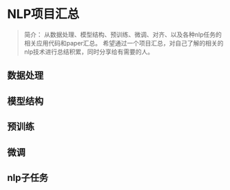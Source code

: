 # NLP项目汇总

> 简介： 从数据处理、模型结构、预训练、微调、对齐、以及各种nlp任务的相关应用代码和paper汇总。
> 希望通过一个项目汇总，对自己了解的相关的nlp技术进行总结积累，同时分享给有需要的人。

## 数据处理


## 模型结构


## 预训练


## 微调


## nlp子任务



